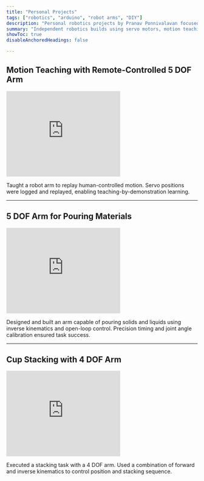 ```yaml
---
title: "Personal Projects"
tags: ["robotics", "arduino", "robot arms", "DIY"]
description: "Personal robotics projects by Pranav Ponnivalavan focused on kinematics, control, and DIY builds."
summary: "Independent robotics builds using servo motors, motion teaching, and inverse kinematics."
showToc: true
disableAnchoredHeadings: false

---
```


## Motion Teaching with Remote-Controlled 5 DOF Arm  
<iframe width="300" height="225" src="https://www.youtube.com/embed/avQ0WtzYIRw" frameborder="0" allowfullscreen></iframe>  

Taught a robot arm to replay human-controlled motion. Servo positions were logged and replayed, enabling teaching-by-demonstration learning.

---

## 5 DOF Arm for Pouring Materials  
<iframe width="300" height="225" src="https://www.youtube.com/embed/obIE7zeA9dM" frameborder="0" allowfullscreen></iframe>  

Designed and built an arm capable of pouring solids and liquids using inverse kinematics and open-loop control. Precision timing and joint angle calibration ensured task success.

---

## Cup Stacking with 4 DOF Arm  
<iframe width="300" height="225" src="https://www.youtube.com/embed/Ln-NrnSU2Rs" frameborder="0" allowfullscreen></iframe>  

Executed a stacking task with a 4 DOF arm. Used a combination of forward and inverse kinematics to control position and stacking sequence.
